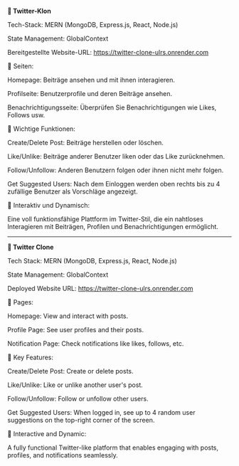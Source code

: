 **📱 Twitter-Klon**

Tech-Stack: MERN (MongoDB, Express.js, React, Node.js)

State Management: GlobalContext

Bereitgestellte Website-URL: https://twitter-clone-ulrs.onrender.com

🔹 Seiten:

Homepage: Beiträge ansehen und mit ihnen interagieren.

Profilseite: Benutzerprofile und deren Beiträge ansehen.

Benachrichtigungsseite: Überprüfen Sie Benachrichtigungen wie Likes, Follows usw.

🔹 Wichtige Funktionen:

Create/Delete Post: Beiträge herstellen oder löschen.

Like/Unlike: Beiträge anderer Benutzer liken oder das Like zurücknehmen.

Follow/Unfollow: Anderen Benutzern folgen oder ihnen nicht mehr folgen.

Get Suggested Users: Nach dem Einloggen werden oben rechts bis zu 4 zufällige Benutzer als Vorschläge angezeigt.

🚀 Interaktiv und Dynamisch:

Eine voll funktionsfähige Plattform im Twitter-Stil, die ein nahtloses Interagieren mit Beiträgen, Profilen und Benachrichtigungen ermöglicht.

------------------------------------------------------------------------------------------------------------------------------------------------------------------------------------------------------------------------------------------------------

**📱 Twitter Clone**

Tech Stack: MERN (MongoDB, Express.js, React, Node.js)

State Management: GlobalContext

Deployed Website URL: https://twitter-clone-ulrs.onrender.com

🔹 Pages:

Homepage: View and interact with posts.

Profile Page: See user profiles and their posts.

Notification Page: Check notifications like likes, follows, etc.

🔹 Key Features:

Create/Delete Post: Create or delete posts.

Like/Unlike: Like or unlike another user's post.

Follow/Unfollow: Follow or unfollow other users.

Get Suggested Users: When logged in, see up to 4 random user suggestions on the top-right corner of the screen.

🚀 Interactive and Dynamic:

A fully functional Twitter-like platform that enables engaging with posts, profiles, and notifications seamlessly.
